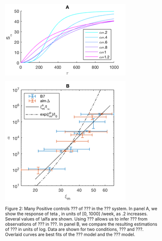 ![A](Fig2A.png "Panel A")

![B](Fig2B.png "Panel B")

Figure 2: Many Positive controls
???
of ???
in the ??? system.
In panel A, we show the response of teta
, in units of [0, 1000]
/week,
as .2 increases.
Several values of \alfa are shown.
Using ???
allows us to infer ???
from observations of ???
in ???.
In panel B, we compare the resulting estimations of ???
in units of log.
Data are shown for two conditions, ??? and ???.
Overlaid curves are best fits of the ??? model
and the ??? model.
